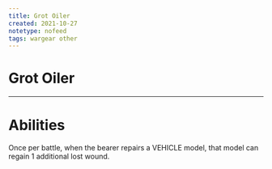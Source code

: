 ```yaml
---
title: Grot Oiler
created: 2021-10-27
notetype: nofeed
tags: wargear other
---
```


# Grot Oiler

---

# Abilities

Once per battle, when the bearer repairs a VEHICLE model, that model can regain 1 additional lost wound.